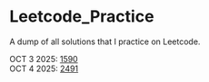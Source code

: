# Leetcode_Practice
A dump of all solutions that I practice on Leetcode.

OCT 3 2025: [1590](https://leetcode.com/problems/make-sum-divisible-by-p/description/)    
OCT 4 2025: [2491](https://leetcode.com/problems/divide-players-into-teams-of-equal-skill/description/?envType=daily-question&envId=2024-10-04)  